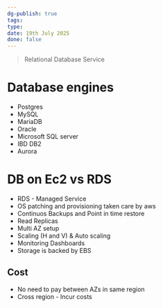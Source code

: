 ```yaml
---
dg-publish: true
tags: 
type: 
date: 19th July 2025
done: false
---
```

> Relational Database Service
# Database engines
- Postgres
- MySQL
- MariaDB
- Oracle
- Microsoft SQL server
- IBD DB2
- Aurora
# DB on Ec2 vs RDS
- RDS - Managed Service
- OS patching and provisioning taken care by aws
- Continuos Backups and Point in time restore
- Read Replicas
- Multi AZ setup
- Scaling (H and V) & Auto scaling
- Monitoring Dashboards
- Storage is backed by EBS
## Cost
- No need to pay between AZs in same region
- Cross region - Incur costs

